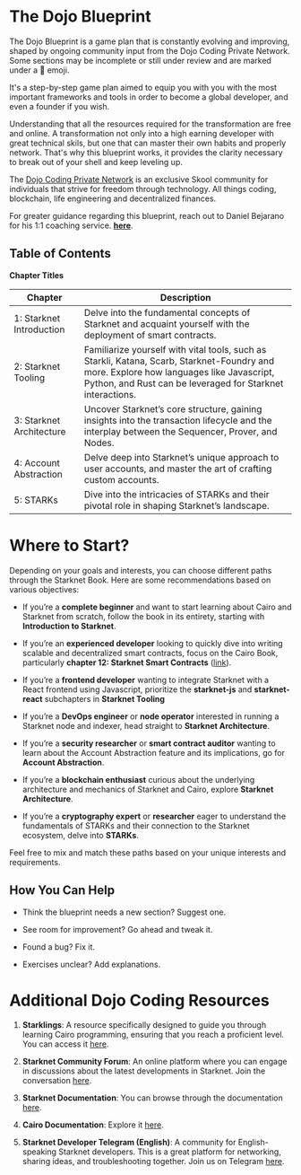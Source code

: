# The Dojo Blueprint

The Dojo Blueprint is a game plan that is constantly evolving and improving, shaped by ongoing community input from the Dojo Coding Private Network. Some sections may be incomplete or still under review and are marked under a 🚧 emoji.

It's a step-by-step game plan aimed to equip you with you with the most important frameworks and tools in order to become a global developer, and even a founder if you wish.  

Understanding that all the resources required for the transformation are free and online. A transformation not only into a high earning developer with great technical skils, but one that can master their own habits and properly network. That's why this blueprint works, it provides the clarity necessary to break out of your shell and keep leveling up.

The [Dojo Coding Private Network](https://skool.com/dojo-coding) is an exclusive Skool community for individuals that strive for freedom through technology. All things coding, blockchain, life engineering and decentralized finances.

For greater guidance regarding this blueprint, reach out to Daniel Bejarano for his 1:1 coaching service.
[**here**](https://book.cairo-lang.org/).


## Table of Contents

**Chapter Titles**

| Chapter                  | Description                                                                                                                                                                                           |
| ------------------------ | ----------------------------------------------------------------------------------------------------------------------------------------------------------------------------------------------------- |
| 1: Starknet Introduction | Delve into the fundamental concepts of Starknet and acquaint yourself with the deployment of smart contracts.                                                                                         |
| 2: Starknet Tooling      | Familiarize yourself with vital tools, such as Starkli, Katana, Scarb, Starknet-Foundry and more. Explore how languages like Javascript, Python, and Rust can be leveraged for Starknet interactions. |
| 3: Starknet Architecture | Uncover Starknet’s core structure, gaining insights into the transaction lifecycle and the interplay between the Sequencer, Prover, and Nodes.                                                        |
| 4: Account Abstraction   | Delve deep into Starknet’s unique approach to user accounts, and master the art of crafting custom accounts.                                                                                          |
| 5: STARKs                | Dive into the intricacies of STARKs and their pivotal role in shaping Starknet’s landscape.                                                                                                           |

# Where to Start?

Depending on your goals and interests, you can choose different paths
through the Starknet Book. Here are some recommendations based on
various objectives:

- If you’re a **complete beginner** and want to start learning about
  Cairo and Starknet from scratch, follow the book in its entirety,
  starting with **Introduction to Starknet**.

- If you’re an **experienced developer** looking to quickly dive into
  writing scalable and decentralized smart contracts, focus on the
  Cairo Book, particularly **chapter 12: Starknet Smart Contracts**
  ([link](https://book.cairo-lang.org/ch99-00-starknet-smart-contracts.html)).

- If you’re a **frontend developer** wanting to integrate Starknet
  with a React frontend using Javascript, prioritize the
  **starknet-js** and **starknet-react** subchapters in **Starknet
  Tooling**

- If you’re a **DevOps engineer** or **node operator** interested in
  running a Starknet node and indexer, head straight to **Starknet
  Architecture**.

- If you’re a **security researcher** or **smart contract auditor**
  wanting to learn about the Account Abstraction feature and its
  implications, go for **Account Abstraction**.

- If you’re a **blockchain enthusiast** curious about the underlying
  architecture and mechanics of Starknet and Cairo, explore **Starknet
  Architecture**.

- If you’re a **cryptography expert** or **researcher** eager to
  understand the fundamentals of STARKs and their connection to the
  Starknet ecosystem, delve into **STARKs**.

Feel free to mix and match these paths based on your unique interests
and requirements.


## How You Can Help

- Think the blueprint needs a new section? Suggest one.

- See room for improvement? Go ahead and tweak it.

- Found a bug? Fix it.

- Exercises unclear? Add explanations.

# Additional Dojo Coding Resources

<!-- Here's a list of valuable educational resources that will help
deepen your understanding and enhance your skills in coding with Cairo
and staying abreast with Starknet developments: -->

1.  **Starklings**: A resource specifically designed to guide you
    through learning Cairo programming, ensuring that you reach a
    proficient level. You can access it
    [here](https://github.com/shramee/starklings-cairo1).

2.  **Starknet Community Forum**: An online platform where you can
    engage in discussions about the latest developments in Starknet.
    Join the conversation [here](https://community.starknet.io/).

3.  **Starknet Documentation**: You can browse through the documentation
    [here](https://docs.starknet.io/).

4.  **Cairo Documentation**: Explore it
    [here](https://www.cairo-lang.org/docs).

5.  **Starknet Developer Telegram (English)**: A community for
    English-speaking Starknet developers. This is a great platform for
    networking, sharing ideas, and troubleshooting together. Join us on
    Telegram [here](https://t.me/starknetna).
